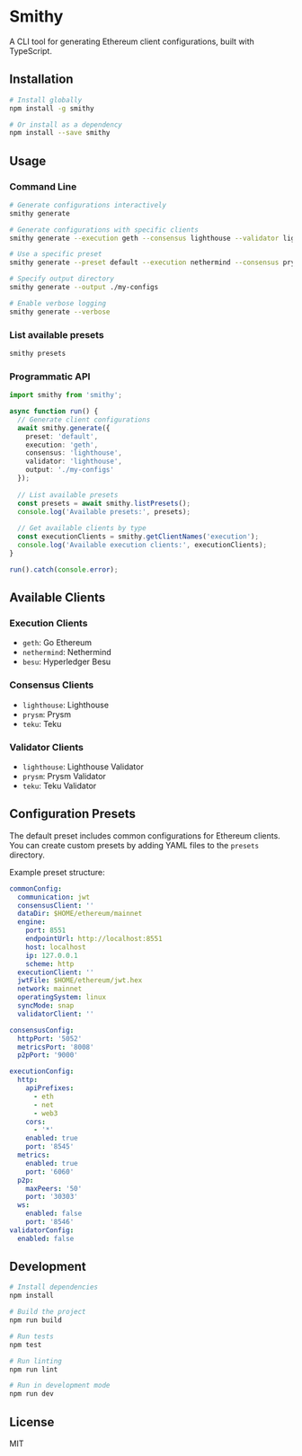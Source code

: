 # Smithy

A CLI tool for generating Ethereum client configurations, built with TypeScript.

## Installation

```bash
# Install globally
npm install -g smithy

# Or install as a dependency
npm install --save smithy
```

## Usage

### Command Line

```bash
# Generate configurations interactively
smithy generate

# Generate configurations with specific clients
smithy generate --execution geth --consensus lighthouse --validator lighthouse

# Use a specific preset
smithy generate --preset default --execution nethermind --consensus prysm

# Specify output directory
smithy generate --output ./my-configs

# Enable verbose logging
smithy generate --verbose
```

### List available presets

```bash
smithy presets
```

### Programmatic API

```typescript
import smithy from 'smithy';

async function run() {
  // Generate client configurations
  await smithy.generate({
    preset: 'default',
    execution: 'geth',
    consensus: 'lighthouse',
    validator: 'lighthouse',
    output: './my-configs'
  });
  
  // List available presets
  const presets = await smithy.listPresets();
  console.log('Available presets:', presets);
  
  // Get available clients by type
  const executionClients = smithy.getClientNames('execution');
  console.log('Available execution clients:', executionClients);
}

run().catch(console.error);
```

## Available Clients

### Execution Clients
- `geth`: Go Ethereum
- `nethermind`: Nethermind
- `besu`: Hyperledger Besu

### Consensus Clients
- `lighthouse`: Lighthouse
- `prysm`: Prysm
- `teku`: Teku

### Validator Clients
- `lighthouse`: Lighthouse Validator
- `prysm`: Prysm Validator
- `teku`: Teku Validator

## Configuration Presets

The default preset includes common configurations for Ethereum clients. You can create custom presets by adding YAML files to the `presets` directory.

Example preset structure:
```yaml
commonConfig:
  communication: jwt
  consensusClient: ''
  dataDir: $HOME/ethereum/mainnet
  engine:
    port: 8551
    endpointUrl: http://localhost:8551
    host: localhost
    ip: 127.0.0.1
    scheme: http
  executionClient: ''
  jwtFile: $HOME/ethereum/jwt.hex
  network: mainnet
  operatingSystem: linux
  syncMode: snap
  validatorClient: ''

consensusConfig:
  httpPort: '5052'
  metricsPort: '8008'
  p2pPort: '9000'

executionConfig:
  http:
    apiPrefixes:
      - eth
      - net
      - web3
    cors:
      - '*'
    enabled: true
    port: '8545'
  metrics:
    enabled: true
    port: '6060'
  p2p:
    maxPeers: '50'
    port: '30303'
  ws:
    enabled: false
    port: '8546'
validatorConfig:
  enabled: false    
```

## Development

```bash
# Install dependencies
npm install

# Build the project
npm run build

# Run tests
npm test

# Run linting
npm run lint

# Run in development mode
npm run dev
```

## License

MIT
